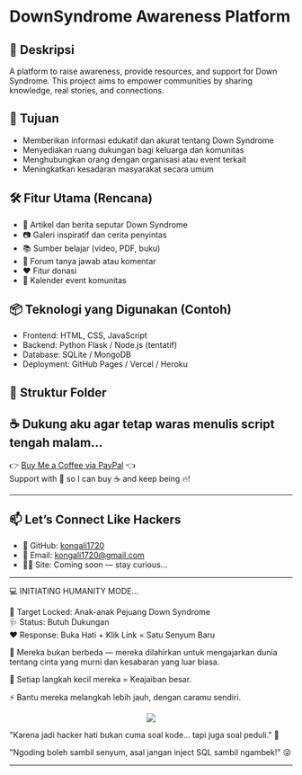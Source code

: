 # DownSyndrome Awareness Platform

## 📌 Deskripsi
A platform to raise awareness, provide resources, and support for Down Syndrome. This project aims to empower communities by sharing knowledge, real stories, and connections.

## 🎯 Tujuan
- Memberikan informasi edukatif dan akurat tentang Down Syndrome
- Menyediakan ruang dukungan bagi keluarga dan komunitas
- Menghubungkan orang dengan organisasi atau event terkait
- Meningkatkan kesadaran masyarakat secara umum

## 🛠️ Fitur Utama (Rencana)
- 📰 Artikel dan berita seputar Down Syndrome
- 📷 Galeri inspiratif dan cerita penyintas
- 📚 Sumber belajar (video, PDF, buku)
- 💬 Forum tanya jawab atau komentar
- ❤️ Fitur donasi
- 📅 Kalender event komunitas

## 📦 Teknologi yang Digunakan (Contoh)
- Frontend: HTML, CSS, JavaScript
- Backend: Python Flask / Node.js (tentatif)
- Database: SQLite / MongoDB
- Deployment: GitHub Pages / Vercel / Heroku

## 📁 Struktur Folder

## ☕ Dukung aku agar tetap waras menulis script tengah malam...

👉 [Buy Me a Coffee via PayPal](https://www.paypal.com/paypalme/bungtempong99) 👈  
Support with 💸 so I can buy ☕ and keep being 🔥!

---

## 📫 Let’s Connect Like Hackers

- 🧙 GitHub: [kongali1720](https://github.com/kongali1720)
- 💌 Email: [kongali1720@gmail.com](mailto:kongali1720@gmail.com)
- 🕵️‍♂️ Site: Coming soon — stay curious...

---

💻 INITIATING HUMANITY MODE...

🎯 Target Locked: Anak-anak Pejuang Down Syndrome  
🩺 Status: Butuh Dukungan  
❤️ Response: Buka Hati + Klik Link = Satu Senyum Baru

🧬 Mereka bukan berbeda — mereka dilahirkan untuk mengajarkan dunia tentang cinta yang murni dan kesabaran yang luar biasa.

👣 Setiap langkah kecil mereka = Keajaiban besar.

⚡ Bantu mereka melangkah lebih jauh, dengan caramu sendiri.

<p align="center">
  <a href="https://mydonation4ds.github.io/" target="_blank">
    <img src="https://img.shields.io/badge/SUPPORT--NOW-%F0%9F%A7%A1-orange?style=for-the-badge&logo=heart" />
  </a>
</p>

"Karena jadi hacker hati bukan cuma soal kode... tapi juga soal peduli." 🖤

"Ngoding boleh sambil senyum, asal jangan inject SQL sambil ngambek!" 😜

---
